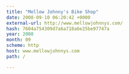 ```yaml
---
title: "Mellow Johnny's Bike Shop"
date: 2008-09-10 06:20:42 +0000
external-url: http://www.mellowjohnnys.com/
hash: 7604a754309d7a6a718a6e25be97747a
year: 2008
month: 09
scheme: http
host: www.mellowjohnnys.com
path: /

---
```



